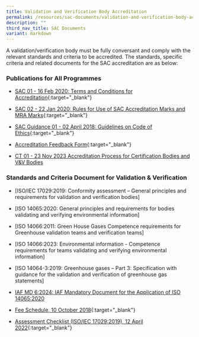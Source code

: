 ```yaml
---
title: Validation and Verification Body Accreditation
permalink: /resources/sac-documents/validation-and-verification-body-accreditation/
description: ""
third_nav_title: SAC Documents
variant: markdown
---
```

A validation/verification body must be fully conversant and comply with the relevant standards and criteria to be accredited. The standards, specific criteria and related documents for the SAC accreditation are as below:


### Publications for All Programmes
* [SAC 01 - 16 Feb 2020: Terms and Conditions for Accreditation](/files/Documents/validation-and-verification-bodies/sac-01-16feb2020.pdf){:target="\_blank"}
* [SAC 02 - 22 Jan 2020: Rules for Use of SAC Accreditation Marks and MRA Marks](/files/Documents/validation-and-verification-bodies/sac-02-22-jan-20.pdf){:target="\_blank"}
* [SAC Guidance 01 - 02 April 2018: Guidelines on Code of Ethics](/files/Documents/validation-and-verification-bodies/sac-guidance-01-guidelines-on-code-of-ethics-(02-april-2018).pdf){:target="\_blank"}
* [Accreditation Feedback Form](/files/Documents/SACFM10-AC-feedback-form-15-Jul-19.doc){:target="\_blank"}

* [CT 01 - 23 Nov 2023 Accreditation Process for Certification Bodies and V&amp;V Bodies](https://go.gov.sg/ct01-23112023)



### Standards and Criteria Document for Validation &amp; Verification

* [ISO/IEC 17029:2019: Conformity assessment – General principles and requirements for validation and verification bodies]
* [ISO 14065:2020: General principles and requirements for bodies validating and verifying environmental information]

* [ISO 14066:2011: Green House Gases Competence requirements for Greenhouse validation teams and verification teams]
* [ISO 14066:2023: Environmental information - Competence requirements for teams validating and verifying environmental information\]
* [ISO 14064-3:2019: Greenhouse gases – Part 3: Specification with guidance for the validation and verification of greenhouse gas statements]

* [IAF MD 6:2024: IAF Mandatory Document for the Application of ISO 14065:2020](/files/Documents/validation-and-verification-bodies/IAF_MD_6_Issue_3_Version_2_11092024.pdf)

* [Fee Schedule, 10 October 2018](/files/Documents/validation-and-verification-bodies/VB-Fees-Schedule-(VBDOC04)-10-October-2018.pdf){:target="\_blank"}

* [Assessment Checklist (ISO/IEC 17029:2019), 12 April 2022](/files/Documents/validation-and-verification-bodies/CTFM02-VB-ISO-IEC-17029.docx){:target="\_blank"}